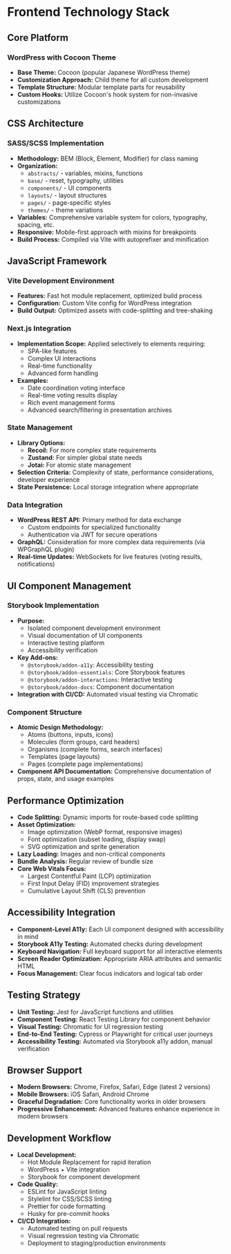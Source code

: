 # Frontend Technology Stack

## Core Platform

### WordPress with Cocoon Theme

- **Base Theme:** Cocoon (popular Japanese WordPress theme)
- **Customization Approach:** Child theme for all custom development
- **Template Structure:** Modular template parts for reusability
- **Custom Hooks:** Utilize Cocoon's hook system for non-invasive customizations

## CSS Architecture

### SASS/SCSS Implementation

- **Methodology:** BEM (Block, Element, Modifier) for class naming
- **Organization:**
  - `abstracts/` - variables, mixins, functions
  - `base/` - reset, typography, utilities
  - `components/` - UI components
  - `layouts/` - layout structures
  - `pages/` - page-specific styles
  - `themes/` - theme variations
- **Variables:** Comprehensive variable system for colors, typography, spacing,
  etc.
- **Responsive:** Mobile-first approach with mixins for breakpoints
- **Build Process:** Compiled via Vite with autoprefixer and minification

## JavaScript Framework

### Vite Development Environment

- **Features:** Fast hot module replacement, optimized build process
- **Configuration:** Custom Vite config for WordPress integration
- **Build Output:** Optimized assets with code-splitting and tree-shaking

### Next.js Integration

- **Implementation Scope:** Applied selectively to elements requiring:
  - SPA-like features
  - Complex UI interactions
  - Real-time functionality
  - Advanced form handling
- **Examples:**
  - Date coordination voting interface
  - Real-time voting results display
  - Rich event management forms
  - Advanced search/filtering in presentation archives

### State Management

- **Library Options:**
  - **Recoil:** For more complex state requirements
  - **Zustand:** For simpler global state needs
  - **Jotai:** For atomic state management
- **Selection Criteria:** Complexity of state, performance considerations,
  developer experience
- **State Persistence:** Local storage integration where appropriate

### Data Integration

- **WordPress REST API:** Primary method for data exchange
  - Custom endpoints for specialized functionality
  - Authentication via JWT for secure operations
- **GraphQL:** Consideration for more complex data requirements (via WPGraphQL
  plugin)
- **Real-time Updates:** WebSockets for live features (voting results,
  notifications)

## UI Component Management

### Storybook Implementation

- **Purpose:**
  - Isolated component development environment
  - Visual documentation of UI components
  - Interactive testing platform
  - Accessibility verification
- **Key Add-ons:**
  - `@storybook/addon-a11y`: Accessibility testing
  - `@storybook/addon-essentials`: Core Storybook features
  - `@storybook/addon-interactions`: Interactive testing
  - `@storybook/addon-docs`: Component documentation
- **Integration with CI/CD:** Automated visual testing via Chromatic

### Component Structure

- **Atomic Design Methodology:**
  - Atoms (buttons, inputs, icons)
  - Molecules (form groups, card headers)
  - Organisms (complete forms, search interfaces)
  - Templates (page layouts)
  - Pages (complete page implementations)
- **Component API Documentation:** Comprehensive documentation of props, state,
  and usage examples

## Performance Optimization

- **Code Splitting:** Dynamic imports for route-based code splitting
- **Asset Optimization:**
  - Image optimization (WebP format, responsive images)
  - Font optimization (subset loading, display swap)
  - SVG optimization and sprite generation
- **Lazy Loading:** Images and non-critical components
- **Bundle Analysis:** Regular review of bundle size
- **Core Web Vitals Focus:**
  - Largest Contentful Paint (LCP) optimization
  - First Input Delay (FID) improvement strategies
  - Cumulative Layout Shift (CLS) prevention

## Accessibility Integration

- **Component-Level A11y:** Each UI component designed with accessibility in
  mind
- **Storybook A11y Testing:** Automated checks during development
- **Keyboard Navigation:** Full keyboard support for all interactive elements
- **Screen Reader Optimization:** Appropriate ARIA attributes and semantic HTML
- **Focus Management:** Clear focus indicators and logical tab order

## Testing Strategy

- **Unit Testing:** Jest for JavaScript functions and utilities
- **Component Testing:** React Testing Library for component behavior
- **Visual Testing:** Chromatic for UI regression testing
- **End-to-End Testing:** Cypress or Playwright for critical user journeys
- **Accessibility Testing:** Automated via Storybook a11y addon, manual
  verification

## Browser Support

- **Modern Browsers:** Chrome, Firefox, Safari, Edge (latest 2 versions)
- **Mobile Browsers:** iOS Safari, Android Chrome
- **Graceful Degradation:** Core functionality works in older browsers
- **Progressive Enhancement:** Advanced features enhance experience in modern
  browsers

## Development Workflow

- **Local Development:**
  - Hot Module Replacement for rapid iteration
  - WordPress + Vite integration
  - Storybook for component development
- **Code Quality:**
  - ESLint for JavaScript linting
  - Stylelint for CSS/SCSS linting
  - Prettier for code formatting
  - Husky for pre-commit hooks
- **CI/CD Integration:**
  - Automated testing on pull requests
  - Visual regression testing via Chromatic
  - Deployment to staging/production environments
